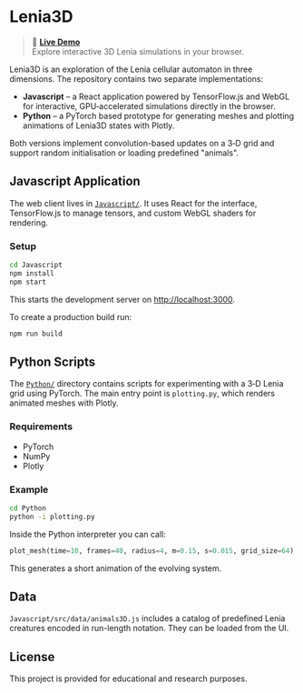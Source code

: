 # Lenia3D

> 🚀 **[Live Demo](https://katielocks.github.io/Projects/Lenia3D/)**  
> Explore interactive 3D Lenia simulations in your browser.

Lenia3D is an exploration of the Lenia cellular automaton in three dimensions. The repository contains two separate implementations:

* **Javascript** – a React application powered by TensorFlow.js and WebGL for interactive, GPU‑accelerated simulations directly in the browser.
* **Python** – a PyTorch based prototype for generating meshes and plotting animations of Lenia3D states with Plotly.

Both versions implement convolution-based updates on a 3‑D grid and support random initialisation or loading predefined "animals".

## Javascript Application

The web client lives in [`Javascript/`](Javascript/). It uses React for the interface, TensorFlow.js to manage tensors, and custom WebGL shaders for rendering.


### Setup
```bash
cd Javascript
npm install
npm start
```
This starts the development server on <http://localhost:3000>.

To create a production build run:
```bash
npm run build
```

## Python Scripts

The [`Python/`](Python/) directory contains scripts for experimenting with a 3‑D Lenia grid using PyTorch. The main entry point is `plotting.py`, which renders animated meshes with Plotly.

### Requirements
- PyTorch
- NumPy
- Plotly

### Example
```bash
cd Python
python -i plotting.py
```
Inside the Python interpreter you can call:
```python
plot_mesh(time=10, frames=40, radius=4, m=0.15, s=0.015, grid_size=64)
```
This generates a short animation of the evolving system.

## Data

`Javascript/src/data/animals3D.js` includes a catalog of predefined Lenia creatures encoded in run-length notation. They can be loaded from the UI.

## License

This project is provided for educational and research purposes.
